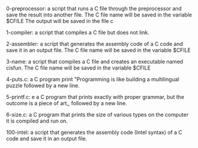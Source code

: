 0-preprocessor: a script that runs a C file through the preprocessor and save the result into another file.
    The C file name will be saved in the variable $CFILE
    The output will be saved in the file c

1-compiler: a script that compiles a C file but does not link.
    
2-assembler: a script that generates the assembly code of a C code and save it in an output file.
    The C file name will be saved in the variable $CFILE

3-name: a script that compiles a C file and creates an executable named cisfun.
    The C file name will be saved in the variable $CFILE

4-puts.c: a C program print "Programming is like building a multilingual puzzle followed by a new line.

5-printf.c: e a C program that prints exactly with proper grammar, but the outcome is a piece of art,, followed  by a new line.

6-size.c: a C program that prints the size of various types on the computer it is compiled and run on.

100-intel: a script that generates the assembly code (Intel syntax) of a C code and save it in an output file.


